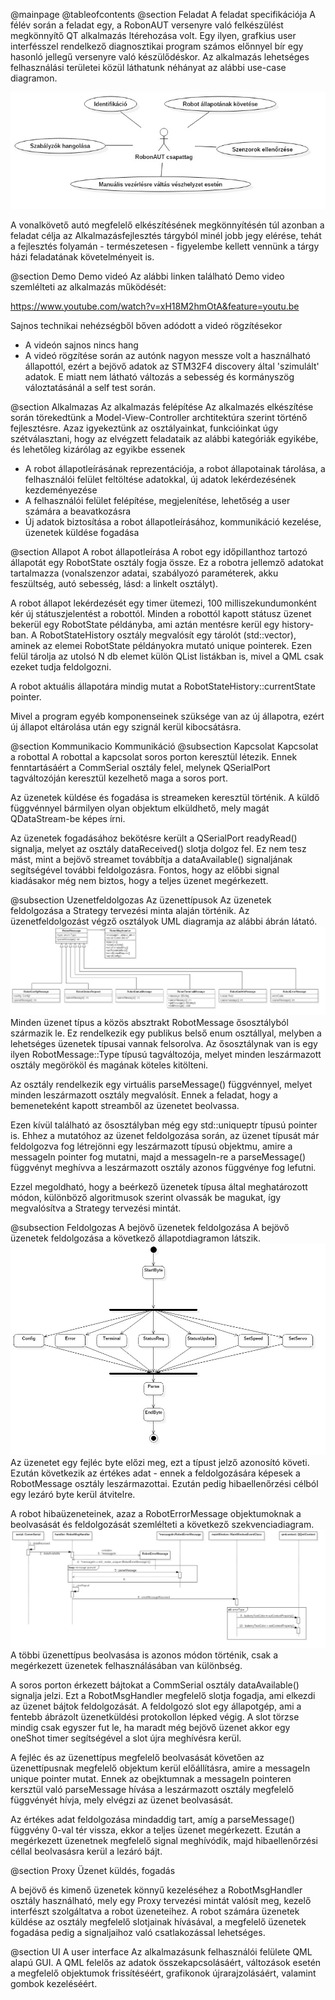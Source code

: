 @mainpage
@tableofcontents
@section Feladat A feladat specifikációja
A félév során a feladat egy, a RobonAUT versenyre való felkészülést megkönnyítő QT alkalmazás ltérehozása volt. Egy ilyen, grafkius user interfésszel rendelkező diagnosztikai program számos előnnyel bír egy hasonló jellegű versenyre való készülődéskor. Az alkalmazás lehetséges felhasználási területei közül láthatunk néhányat az alábbi use-case diagramon.

![](umldiagrams/use_case.jpg)

A vonalkövető autó megfelelő elkészítésének megkönnyítésén túl azonban a feladat célja az Alkalmazásfejlesztés tárgyból minél jobb jegy elérése, tehát a fejlesztés folyamán - természetesen - figyelembe kellett vennünk a tárgy házi feladatának követelményeit is.

@section Demo Demo videó
Az alábbi linken található Demo video szemlélteti az alkalmazás működését:


https://www.youtube.com/watch?v=xH18M2hmOtA&feature=youtu.be


Sajnos technikai nehézségből bőven adódott a videó rögzítésekor
- A videón sajnos nincs hang
- A videó rögzítése során az autónk nagyon messze volt a használható állapottól, ezért a bejövő adatok az STM32F4 discovery által 'szimulált' adatok. E miatt nem látható változás a sebesség és kormányszög váloztatásánál a self test során.



@section Alkalmazas Az alkalmazás felépítése
Az alkalmazés elkészítése során törekedtünk a Model-View-Controller archtitektúra szerint történő fejlesztésre. Azaz igyekeztünk az osztályainkat, funkcióinkat úgy szétválasztani, hogy az elvégzett feladataik az alábbi kategóriák egyikébe, és lehetőleg kizárólag az egyikbe essenek
- A robot állapotleírásának reprezentációja, a robot állapotainak tárolása, a felhasználói felület feltöltése adatokkal, új adatok lekérdezésének kezdeményezése
- A felhasználói felület felépítése, megjelenítése, lehetőség a user számára a beavatkozásra
- Új adatok biztosítása a robot állapotleírásához, kommunikáció kezelése, üzenetek küldése fogadása

@section Allapot A robot állapotleírása
A robot egy időpillanthoz tartozó állapotát egy RobotState osztály fogja össze. Ez a robotra jellemző adatokat tartalmazza (vonalszenzor adatai, szabályozó paraméterek, akku feszültség, autó sebesség, lásd: a linkelt osztályt).

A robot állapot lekérdezését egy timer ütemezi, 100 milliszekundumonként kér új státuszjelentést a robottól. Minden a robottól kapott státusz üzenet bekerül egy RobotState példányba, ami aztán mentésre kerül egy history-ban.
A RobotStateHistory osztály megvalósít egy tárolót (std::vector), aminek az elemei RobotState példányokra mutató unique pointerek. Ezen felül tárolja az utolsó N db elemet külön QList listákban is, mivel a QML csak ezeket tudja feldolgozni.

A robot aktuális állapotára mindig mutat a RobotStateHistory::currentState pointer.

Mivel a program egyéb komponenseinek szüksége van az új állapotra, ezért új állapot eltárolása után egy szignál kerül kibocsátásra.

@section Kommunikacio Kommunikáció
@subsection Kapcsolat Kapcsolat a robottal
A robottal a kapcsolat soros porton keresztül létezik. Ennek fenntartásáért a CommSerial osztály felel, melynek QSerialPort tagváltozóján keresztül kezelhető maga a soros port.

Az üzenetek küldése és fogadása is streameken keresztül történik. A küldő függvénnyel bármilyen olyan objektum elküldhető, mely magát QDataStream-be képes írni.

Az üzenetek fogadásához bekötésre került a QSerialPort readyRead() signalja, melyet az osztály dataReceived() slotja dolgoz fel. Ez nem tesz mást, mint a bejövő streamet továbbítja a dataAvailable() signaljának segítségével további feldolgozásra. Fontos, hogy az előbbi signal kiadásakor még nem biztos, hogy a teljes üzenet megérkezett.

@subsection Uzenetfeldolgozas Az üzenettípusok
Az üzenetek feldolgozása a Strategy tervezési minta alaján történik. Az üzenetfeldolgozást végző osztályok UML diagramja az alábbi ábrán látató.
![](umldiagrams/RobotMessage.jpg)
Minden üzenet típus a közös absztrakt RobotMessage ősosztályból származik le. Ez rendelkezik egy publikus belső enum osztállyal, melyben a lehetséges üzenetek típusai vannak felsorolva. Az ősosztálynak van is egy ilyen RobotMessage::Type típusú tagváltozója, melyet minden leszármazott osztály megörököl és magának köteles kitölteni.

Az osztály rendelkezik egy virtuális parseMessage() függvénnyel, melyet minden leszármazott osztály megvalósít. Ennek a feladat, hogy a bemeneteként kapott streamből az üzenetet beolvassa.

Ezen kívül található az ősosztályban még egy std::uniqueptr<RobotMessage> típusú pointer is. Ehhez a mutatóhoz az üzenet feldolgozása során, az üzenet típusát már feldolgozva fog létrejönni egy leszármazott típusú objektmu, amire a messageIn pointer fog mutatni, majd a messageIn-re a parseMessage() függvényt meghívva a leszármazott osztály azonos függvénye fog lefutni.

Ezzel megoldható, hogy a beérkező üzenetek típusa által meghatározott módon, különböző algoritmusok szerint olvassák be magukat, így megvalósítva a Strategy tervezési mintát.  

@subsection Feldolgozas A bejövő üzenetek feldolgozása
A bejövő üzenetek feldolgozása a következő állapotdiagramon látszik.
![](umldiagrams/protocol.jpg)
Az üzenetet egy fejléc byte előzi meg, ezt a típust jelző azonosító követi. Ezután következik az értékes adat - ennek a feldolgozására képesek a RobotMessage osztály leszármazottai. Ezután pedig hibaellenőrzési célból egy lezáró byte kerül átvitelre.

A robot hibaüzeneteinek, azaz a RobotErrorMessage objektumoknak a beolvasását és feldolgozását szemlélteti a következő szekvenciadiagram.
![](umldiagrams/SequenceDiagramErrorParse.jpg)
A többi üzenettípus beolvasása is azonos módon történik, csak a megérkezett üzenetek felhasználásában van különbség.

A soros porton érkezett bájtokat a CommSerial osztály dataAvailable() signalja jelzi. Ezt a RobotMsgHandler megfelelő slotja fogadja, ami elkezdi az üzenet bájtok feldolgozását. A feldolgozó slot egy állapotgép, ami a fentebb ábrázolt üzenetküldési protokollon lépked végig. A slot törzse mindig csak egyszer fut le, ha maradt még bejövő üzenet akkor egy oneShot timer segítségével a slot újra meghívésra kerül.

A fejléc és az üzenettípus megfelelő beolvasását követően az üzenettípusnak megfelelő objektum kerül előállításra, amire a messageIn unique pointer mutat. Ennek az obejktumnak a messageIn pointeren kersztül való parseMessage hívása a leszármazott osztály megfelelő függvényét hívja, mely elvégzi az üzenet beolvasását.

Az értékes adat feldolgozása mindaddig tart, amíg a parseMessage() függvény 0-val tér vissza, ekkor a teljes üzenet megérkezett. Ezután  a megérkezett üzenetnek megfelelő signal meghívódik, majd hibaellenőrzési céllal beolvasásra kerül a lezáró bájt.

@section Proxy Üzenet küldés, fogadás

A bejövő és kimenő üzenetek könnyű kezeléséhez a RobotMsgHandler osztály használható, mely egy Proxy tervezési mintát valósít meg, kezelő interfészt szolgáltatva a robot üzeneteihez. A robot számára üzenetek küldése az osztály megfelelő slotjainak hívásával, a megfelelő üzenetek fogadása pedig a signaljaihoz való csatlakozással lehetséges.

@section UI A user interface
Az alkalmazásunk felhasználói felülete QML alapú GUI. A QML felelős az adatok összekapcsolásáért, változások esetén a megfelelő objektumok frissítéséért, grafikonok
újrarajzolásáért, valamint gombok kezeléséért.
